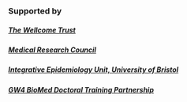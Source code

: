 <h3>Supported by</h3>

<h5><a href="https://wellcome.org/">The Wellcome Trust</a></h5>
<h5><a href="https://www.ukri.org/councils/mrc/">Medical Research Council</a></h5>
<h5><a href="http://www.bristol.ac.uk/integrative-epidemiology/">Integrative Epidemiology Unit, University of Bristol</a></h5>
<h5><a href="https://gw4biomed.ac.uk/">GW4 BioMed Doctoral Training Partnership</a></h5>

